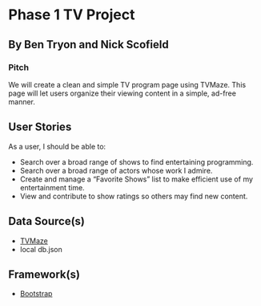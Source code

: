 # Phase 1 TV Project
## By Ben Tryon and Nick Scofield

### Pitch
We will create a clean and simple TV program page using TVMaze. This page will let users organize their viewing content in a simple, ad-free manner.

## User Stories
As a user, I should be able to:
- Search over a broad range of shows to find entertaining programming.
- Search over a broad range of actors whose work I admire.
- Create and manage a “Favorite Shows” list to make efficient use of my entertainment time.
- View and contribute to show ratings so others may find new content.

## Data Source(s)
- [TVMaze](https://www.tvmaze.com/api)
- local db.json

## Framework(s)
- [Bootstrap](https://getbootstrap.com)
